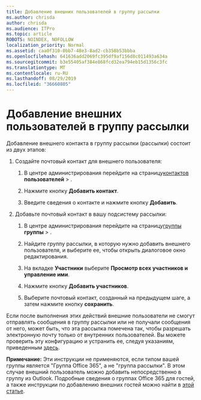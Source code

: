 ```yaml
---
title: Добавление внешних пользователей в группу рассылки
ms.author: chrisda
author: chrisda
ms.audience: ITPro
ms.topic: article
ROBOTS: NOINDEX, NOFOLLOW
localization_priority: Normal
ms.assetid: caa0f310-0bb7-48e3-8ad2-cb358b53bbba
ms.openlocfilehash: 641636add2069fc395df9af156d8c011493a634a
ms.sourcegitcommit: b3e55405af384e868fcd32ea794eb15d1356c3fc
ms.translationtype: MT
ms.contentlocale: ru-RU
ms.lasthandoff: 08/29/2019
ms.locfileid: "36660805"
---
```

# <a name="add-external-users-to-a-distribution-group"></a>Добавление внешних пользователей в группу рассылки

Добавление внешнего контакта в группу рассылки (рассылки) состоит из двух этапов:
  
1. Создайте почтовый контакт для внешнего пользователя:
    
    1. В центре администрирования перейдите на страницу[контактов](https://admin.microsoft.com/adminportal/home#/Contact) **пользователей** > . 
    
    2. Нажмите кнопку **Добавить контакт**.
    
    3. Введите сведения о контакте и нажмите кнопку **Добавить**.
    
2. Добавьте почтовый контакт в вашу подсистему рассылки:
    
    1. В центре администрирования перейдите на страницу[группы](https://admin.microsoft.com/adminportal/home#/groups) **группы** > . 
    
    2. Найдите группу рассылки, в которую нужно добавить внешнего пользователя, и выберите ее, чтобы открыть диалоговое окно редактирования.
    
    3. На вкладке **Участники** выберите **Просмотр всех участников и управление ими**. 
    
    4. Нажмите кнопку **Добавить участников**.
    
    5. Выберите почтовый контакт, созданный на предыдущем шаге, а затем нажмите кнопку **сохранить**.
    
Если после выполнения этих действий внешние пользователи не смогут отправлять сообщения в группу рассылки или не получали сообщения от него, может быть, что эта рассылка помечена так, чтобы разрешать электронную почту только от внутренних пользователей. Вы можете проверить эту конфигурацию и устранить ее, следуя указаниям, приведенным [здесь](https://support.office.com/article/Fix-email-delivery-issues-for-error-code-5-7-133-in-Office-365-991abc19-7756-438f-abcb-39f69b80f284.aspx).
  
 **Примечание:** Эти инструкции не применяются, если типом вашей группы является "Группа Office 365", а не "группа рассылки". В этом случае внешний пользователь можно добавить непосредственно в группу из Outlook. Подробные сведения о группах Office 365 для гостей, а также инструкции по добавлению внешних гостей можно найти в [этой статье](https://support.office.com/article/Guest-access-in-Office-365-Groups-bfc7a840-868f-4fd6-a390-f347bf51aff6.aspx).
  